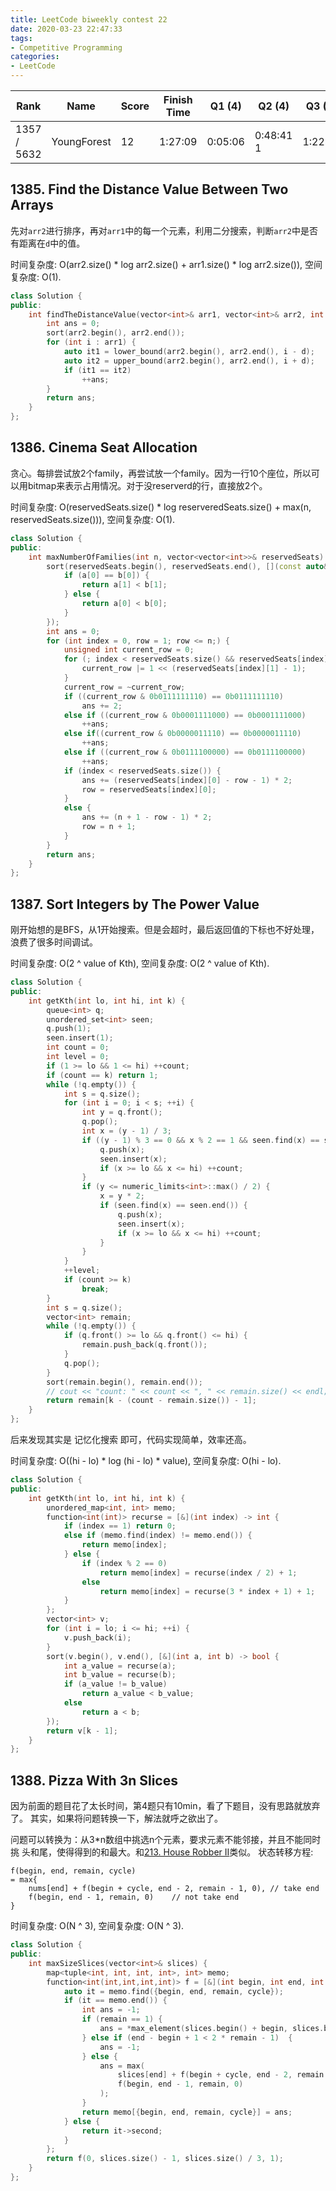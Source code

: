 ```yaml
---
title: LeetCode biweekly contest 22
date: 2020-03-23 22:47:33
tags:
- Competitive Programming
categories:
- LeetCode
---
```


| Rank |	Name |	Score |	Finish Time | 	Q1 (4) |	Q2 (4) |	Q3 (5) |	Q4 (6)|
|--|--|--|--|--|--|--|--|
| 1357 / 5632 |	YoungForest | 	12 | 1:27:09 |  0:05:06 |  0:48:41  1 |  1:22:09 |  null |

## 1385. Find the Distance Value Between Two Arrays

先对`arr2`进行排序，再对`arr1`中的每一个元素，利用二分搜索，判断`arr2`中是否有距离在`d`中的值。

时间复杂度: O(arr2.size() * log arr2.size() + arr1.size() * log arr2.size()),
空间复杂度: O(1).


```cpp
class Solution {
public:
    int findTheDistanceValue(vector<int>& arr1, vector<int>& arr2, int d) {
        int ans = 0;
        sort(arr2.begin(), arr2.end());
        for (int i : arr1) {
            auto it1 = lower_bound(arr2.begin(), arr2.end(), i - d);
            auto it2 = upper_bound(arr2.begin(), arr2.end(), i + d);
            if (it1 == it2)
                ++ans;
        }
        return ans;
    }
};
```

## 1386. Cinema Seat Allocation

贪心。每排尝试放2个family，再尝试放一个family。因为一行10个座位，所以可以用bitmap来表示占用情况。对于没reserverd的行，直接放2个。

时间复杂度: O(reservedSeats.size() * log reserveredSeats.size() + max(n, reservedSeats.size())),
空间复杂度: O(1).

```cpp
class Solution {
public:
    int maxNumberOfFamilies(int n, vector<vector<int>>& reservedSeats) {
        sort(reservedSeats.begin(), reservedSeats.end(), [](const auto& a, const auto& b) -> bool {
            if (a[0] == b[0]) {
                return a[1] < b[1];
            } else {
                return a[0] < b[0];
            }
        });
        int ans = 0;
        for (int index = 0, row = 1; row <= n;) {
            unsigned int current_row = 0;
            for (; index < reservedSeats.size() && reservedSeats[index][0] == row; ++ index) {
                current_row |= 1 << (reservedSeats[index][1] - 1);
            }
            current_row = ~current_row;
            if ((current_row & 0b0111111110) == 0b0111111110)
                ans += 2;
            else if ((current_row & 0b0001111000) == 0b0001111000)
                ++ans;
            else if((current_row & 0b0000011110) == 0b0000011110)
                ++ans;
            else if ((current_row & 0b0111100000) == 0b0111100000)
                ++ans;
            if (index < reservedSeats.size()) {
                ans += (reservedSeats[index][0] - row - 1) * 2;
                row = reservedSeats[index][0];
            }
            else {
                ans += (n + 1 - row - 1) * 2;
                row = n + 1;
            }
        }
        return ans;
    }
};
```

## 1387. Sort Integers by The Power Value

刚开始想的是BFS，从1开始搜索。但是会超时，最后返回值的下标也不好处理，浪费了很多时间调试。

时间复杂度: O(2 ^ value of Kth),
空间复杂度: O(2 ^ value of Kth).

```cpp
class Solution {
public:
    int getKth(int lo, int hi, int k) {
        queue<int> q;
        unordered_set<int> seen;
        q.push(1);
        seen.insert(1);
        int count = 0;
        int level = 0;
        if (1 >= lo && 1 <= hi) ++count;
        if (count == k) return 1;
        while (!q.empty()) {
            int s = q.size();
            for (int i = 0; i < s; ++i) {
                int y = q.front();
                q.pop();
                int x = (y - 1) / 3;
                if ((y - 1) % 3 == 0 && x % 2 == 1 && seen.find(x) == seen.end()) {
                    q.push(x);
                    seen.insert(x);
                    if (x >= lo && x <= hi) ++count;
                }
                if (y <= numeric_limits<int>::max() / 2) {
                    x = y * 2;
                    if (seen.find(x) == seen.end()) {
                        q.push(x);
                        seen.insert(x);
                        if (x >= lo && x <= hi) ++count;
                    }
                }
            }
            ++level;
            if (count >= k)
                break;
        }
        int s = q.size();
        vector<int> remain;
        while (!q.empty()) {
            if (q.front() >= lo && q.front() <= hi) {
                remain.push_back(q.front());
            }
            q.pop();
        }
        sort(remain.begin(), remain.end());
        // cout << "count: " << count << ", " << remain.size() << endl;
        return remain[k - (count - remain.size()) - 1];
    }
};
```

后来发现其实是 记忆化搜索 即可，代码实现简单，效率还高。

时间复杂度: O((hi - lo) * log (hi - lo) * value),
空间复杂度: O(hi  -  lo).

```cpp
class Solution {
public:
    int getKth(int lo, int hi, int k) {
        unordered_map<int, int> memo;
        function<int(int)> recurse = [&](int index) -> int {
            if (index == 1) return 0;
            else if (memo.find(index) != memo.end()) {
                return memo[index];
            } else {
                if (index % 2 == 0)
                    return memo[index] = recurse(index / 2) + 1;
                else
                    return memo[index] = recurse(3 * index + 1) + 1;
            }
        };
        vector<int> v;
        for (int i = lo; i <= hi; ++i) {
            v.push_back(i);
        }
        sort(v.begin(), v.end(), [&](int a, int b) -> bool {
            int a_value = recurse(a);
            int b_value = recurse(b);
            if (a_value != b_value)
                return a_value < b_value;
            else
                return a < b;
        });
        return v[k - 1];
    }
};
```

## 1388. Pizza With 3n Slices

因为前面的题目花了太长时间，第4题只有10min，看了下题目，没有思路就放弃了。
其实，如果将问题转换一下，解法就呼之欲出了。

问题可以转换为：从3*n数组中挑选n个元素，要求元素不能邻接，并且不能同时挑 头和尾，使得得到的和最大。和[213. House Robber II](https://leetcode.com/problems/house-robber-ii/description/)类似。
状态转移方程:
```
f(begin, end, remain, cycle)
= max{
    nums[end] + f(begin + cycle, end - 2, remain - 1, 0), // take end
    f(begin, end - 1, remain, 0)    // not take end
}
```

时间复杂度: O(N ^ 3),
空间复杂度: O(N ^ 3).

```cpp
class Solution {
public:
    int maxSizeSlices(vector<int>& slices) {
        map<tuple<int, int, int, int>, int> memo;
        function<int(int,int,int,int)> f = [&](int begin, int end, int remain, int cycle) -> int {
            auto it = memo.find({begin, end, remain, cycle});
            if (it == memo.end()) {
                int ans = -1;
                if (remain == 1) {
                    ans = *max_element(slices.begin() + begin, slices.begin() + end + 1);
                } else if (end - begin + 1 < 2 * remain - 1)  {
                    ans = -1;
                } else {
                    ans = max(
                        slices[end] + f(begin + cycle, end - 2, remain - 1, 0),
                        f(begin, end - 1, remain, 0)
                    );
                }
                return memo[{begin, end, remain, cycle}] = ans;
            } else {
                return it->second;
            }
        };
        return f(0, slices.size() - 1, slices.size() / 3, 1);
    }
};
```